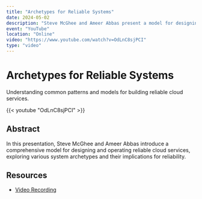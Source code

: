```yaml
---
title: "Archetypes for Reliable Systems"
date: 2024-05-02
description: "Steve McGhee and Ameer Abbas present a model for designing and running cloud services"
event: "YouTube"
location: "Online"
video: "https://www.youtube.com/watch?v=OdLnC8sjPCI"
type: "video"
---
```


# Archetypes for Reliable Systems

Understanding common patterns and models for building reliable cloud services.

{{< youtube "OdLnC8sjPCI" >}}

## Abstract

In this presentation, Steve McGhee and Ameer Abbas introduce a comprehensive model for designing and operating reliable cloud services, exploring various system archetypes and their implications for reliability.

## Resources

- [Video Recording](https://www.youtube.com/watch?v=OdLnC8sjPCI) 